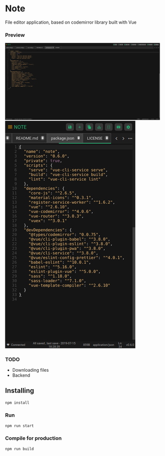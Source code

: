 # Note

File editor application, based on codemirror library built with Vue

### Preview

![Editor preview desktop](https://raw.githubusercontent.com/maeek/editor/master/src/assets/preview.png)
![Editor preview mobile](https://raw.githubusercontent.com/maeek/editor/master/src/assets/preview_m.png)

### TODO
  - Downloading files
  - Backend

## Installing
```
npm install
```

### Run
```
npm run start
```

### Compile for production
```
npm run build
```
